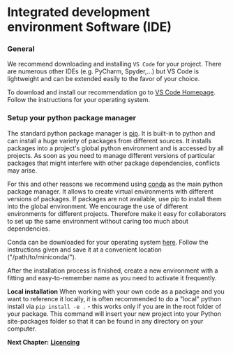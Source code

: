 # Integrated development environment Software (IDE)

### General

We recommend downloading and installing `VS Code` for your project.
There are numerous other IDEs (e.g. PyCharm, Spyder,...) but VS Code is lightweight and can be extended easily to the favor of your choice.

To download and install our recommendation go to [VS Code Homepage](https://code.visualstudio.com/download). Follow the instructions for your operating system.


### Setup your python package manager

The standard python package manager is [pip](https://pypi.org/project/pip/). It is built-in to python and can install a huge variety of packages from different sources. It installs packages into a project's global python environment and is accessed by all projects.
As soon as you need to manage different versions of particular packages that might interfere with other package dependencies, conflicts may arise.

For this and other reasons we recommend using [conda](https://docs.conda.io/projects/conda/en/latest/) as the main python package manager. It allows to create virtual environments with different versions of packages.
If packages are not available, use pip to install them into the global environment.
We encourage the use of different environments for different projects. 
Therefore make it easy for collaborators to set up the same environment without caring too much about dependencies.

Conda can be downloaded for your operating system [here](https://docs.conda.io/projects/conda/en/latest/user-guide/install/index.html). Follow the instructions given and save it at a convenient location ("/path/to/miniconda/").

After the installation process is finished, create a new environment with a fitting and easy-to-remember name as you need to activate it frequently.

**Local installation**
When working with your own code as a package and you want to reference it locally, it is often recommended to do a "local" python install via ```pip install -e .``` - this works only if you are in the root folder of your package. This command will insert your new project into your Python site-packages folder so that it can be found in any directory on your computer.

__Next Chapter:__ [__Licencing__](https://github.com/molinfo-vienna/wiki/blob/main/LICENCING.md)